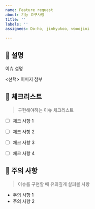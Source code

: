 ```yaml
---
name: Feature request
about: 기능 요구사항
title: ''
labels: ''
assignees: Do-ho, jinhyukoo, wooojini

---
```


## 💁 설명

이슈 설명

<선택> 이미지 첨부



## 📑 체크리스트

> 구현해야하는 이슈 체크리스트

- [ ] 체크 사항 1
- [ ] 체크 사항 2
- [ ] 체크 사항 3
- [ ] 체크 사항 4



## 🚧 주의 사항

> 이슈를 구현할 때 유의깊게 살펴볼 사항

- 주의 사항 1
- 주의 사항 2